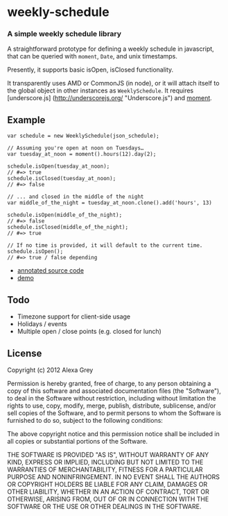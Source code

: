 # weekly-schedule
### A simple weekly schedule library
A straightforward prototype for defining a weekly schedule in javascript, that can be queried with `moment`, `Date`, and unix timestamps.

Presently, it supports basic isOpen, isClosed functionality.

It transparently uses AMD or CommonJS (in node), or it will attach itself to the global object in other instances as `WeeklySchedule`. It requires [underscore.js] (http://underscorejs.org/ "Underscore.js") and [moment](http://momentjs.com/ "Moment.js | Parse, validate, manipulate, and display dates in javascript.").

## Example
    var schedule = new WeeklySchedule(json_schedule);

    // Assuming you're open at noon on Tuesdays…
    var tuesday_at_noon = moment().hours(12).day(2);

    schedule.isOpen(tuesday_at_noon);
    // #=> true
    schedule.isClosed(tuesday_at_noon);
    // #=> false

    // ... and closed in the middle of the night
    var middle_of_the_night = tuesday_at_noon.clone().add('hours', 13)

    schedule.isOpen(middle_of_the_night);
    // #=> false
    schedule.isClosed(middle_of_the_night);
    // #=> true

    // If no time is provided, it will default to the current time.
    schedule.isOpen();
    // #=> true / false depending


* [annotated source code](http://scryptmouse.github.com/weekly-schedule/src/schedule.coffee "Annotated source code")
* [demo](http://scryptmouse.github.com/weekly-schedule/demo/index.htm "weekly-schedule demo")

## Todo
* Timezone support for client-side usage
* Holidays / events
* Multiple open / close points (e.g. closed for lunch)

## License
Copyright (c) 2012 Alexa Grey

Permission is hereby granted, free of charge, to any person
obtaining a copy of this software and associated documentation
files (the "Software"), to deal in the Software without
restriction, including without limitation the rights to use,
copy, modify, merge, publish, distribute, sublicense, and/or sell
copies of the Software, and to permit persons to whom the
Software is furnished to do so, subject to the following
conditions:

The above copyright notice and this permission notice shall be
included in all copies or substantial portions of the Software.

THE SOFTWARE IS PROVIDED "AS IS", WITHOUT WARRANTY OF ANY KIND,
EXPRESS OR IMPLIED, INCLUDING BUT NOT LIMITED TO THE WARRANTIES
OF MERCHANTABILITY, FITNESS FOR A PARTICULAR PURPOSE AND
NONINFRINGEMENT. IN NO EVENT SHALL THE AUTHORS OR COPYRIGHT
HOLDERS BE LIABLE FOR ANY CLAIM, DAMAGES OR OTHER LIABILITY,
WHETHER IN AN ACTION OF CONTRACT, TORT OR OTHERWISE, ARISING
FROM, OUT OF OR IN CONNECTION WITH THE SOFTWARE OR THE USE OR
OTHER DEALINGS IN THE SOFTWARE.

